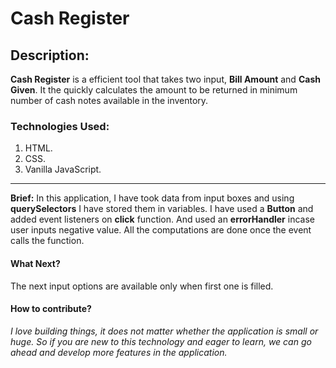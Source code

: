 # Cash Register

## Description:
**Cash Register** is a efficient tool that takes two input, **Bill Amount** and **Cash Given**. It the quickly calculates the amount to be returned in minimum number of cash notes available in the inventory.

### Technologies Used:
1) HTML.
2) CSS.
3) Vanilla JavaScript.
***
**Brief:** In this application, I have took data from input boxes and using **querySelectors** I have stored them in variables. I have used a **Button** and added event listeners
on **click** function. And used an **errorHandler** incase user inputs negative value. All the computations are done once the event calls the function.

#### What Next?
The next input options are available only when first one is filled.

#### How to contribute?

_I love building things, it does not matter whether the application is small or huge. So if you are new to this technology and eager to learn, we can go ahead and develop more features in the application._ 
